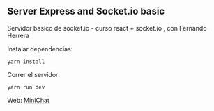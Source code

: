 ## Server Express and Socket.io basic

Servidor basico de socket.io - curso react + socket.io , con Fernando Herrera

Instalar dependencias:
```
yarn install
```
Correr el servidor:
```
yarn run dev
```
Web:
<a href="https://react-socket-server-minichat.herokuapp.com/" target="_blank">MiniChat</a>